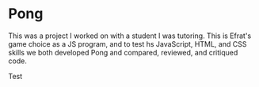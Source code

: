 # Pong

This was a project I worked on with a student I was tutoring. This is Efrat's game choice as a JS program, and to test hs JavaScript, HTML, and CSS skills we both developed Pong and compared, reviewed, and critiqued code.

Test